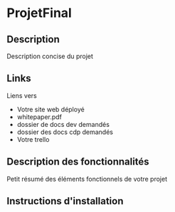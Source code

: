 # ProjetFinal

## Description  
  
Description concise du projet  

## Links

Liens vers
- Votre site web déployé
- whitepaper.pdf
- dossier de docs dev demandés
- dossier des docs cdp demandés 
- Votre trello

## Description des fonctionnalités

Petit résumé des éléments fonctionnels de votre projet

## Instructions d'installation
